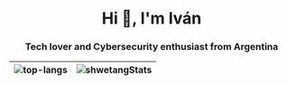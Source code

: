 
<h1 align="center">Hi 👋, I'm Iván</h1>
<h3 align="center">Tech lover and Cybersecurity enthusiast from Argentina</h3>



 
| <img src="https://github-readme-stats.vercel.app/api/top-langs/?username=1arlz&layout=donut&theme=synthwave" alt="top-langs" /> | <img src="https://github-readme-stats.vercel.app/api?username=1arlz&theme=synthwave&show_icons=true" alt="shwetangStats" /> |
|------------------------------------------------------------------------------------------------------------------------------------|-----------------------------------------------------------------------------------------------------------------------------------------------------|

